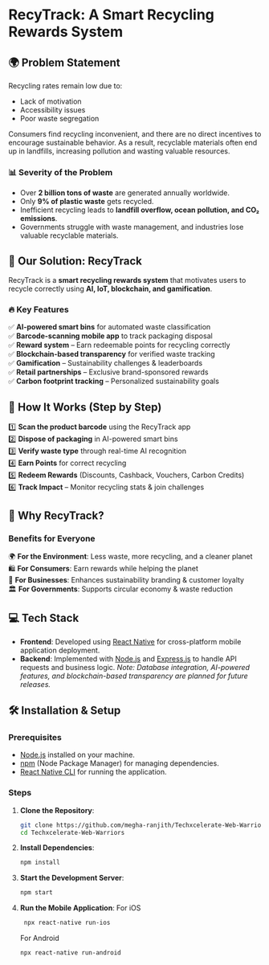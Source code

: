 # RecyTrack: A Smart Recycling Rewards System

## 🌍 Problem Statement
Recycling rates remain low due to:
- Lack of motivation
- Accessibility issues
- Poor waste segregation

Consumers find recycling inconvenient, and there are no direct incentives to encourage sustainable behavior. As a result, recyclable materials often end up in landfills, increasing pollution and wasting valuable resources.

### 📊 Severity of the Problem
- Over **2 billion tons of waste** are generated annually worldwide.
- Only **9% of plastic waste** gets recycled.
- Inefficient recycling leads to **landfill overflow, ocean pollution, and CO₂ emissions**.
- Governments struggle with waste management, and industries lose valuable recyclable materials.

## 🌟 Our Solution: RecyTrack
RecyTrack is a **smart recycling rewards system** that motivates users to recycle correctly using **AI, IoT, blockchain, and gamification**.

### 🔥 Key Features
✅ **AI-powered smart bins** for automated waste classification  
✅ **Barcode-scanning mobile app** to track packaging disposal  
✅ **Reward system** – Earn redeemable points for recycling correctly  
✅ **Blockchain-based transparency** for verified waste tracking  
✅ **Gamification** – Sustainability challenges & leaderboards  
✅ **Retail partnerships** – Exclusive brand-sponsored rewards  
✅ **Carbon footprint tracking** – Personalized sustainability goals  

## 🚀 How It Works (Step by Step)
1️⃣ **Scan the product barcode** using the RecyTrack app  
2️⃣ **Dispose of packaging** in AI-powered smart bins  
3️⃣ **Verify waste type** through real-time AI recognition  
4️⃣ **Earn Points** for correct recycling  
5️⃣ **Redeem Rewards** (Discounts, Cashback, Vouchers, Carbon Credits)  
6️⃣ **Track Impact** – Monitor recycling stats & join challenges  

## 🎯 Why RecyTrack?
### Benefits for Everyone
🌍 **For the Environment**: Less waste, more recycling, and a cleaner planet  
🛍️ **For Consumers**: Earn rewards while helping the planet  
🏢 **For Businesses**: Enhances sustainability branding & customer loyalty  
🏛️ **For Governments**: Supports circular economy & waste reduction  

## 💻 Tech Stack
- **Frontend**: Developed using [React Native](https://reactnative.dev/) for cross-platform mobile application deployment.
- **Backend**: Implemented with [Node.js](https://nodejs.org/) and [Express.js](https://expressjs.com/) to handle API requests and business logic.
*Note: Database integration, AI-powered features, and blockchain-based transparency are planned for future releases.*

## 🛠️ Installation & Setup
### Prerequisites
- [Node.js](https://nodejs.org/) installed on your machine.
- [npm](https://www.npmjs.com/) (Node Package Manager) for managing dependencies.
- [React Native CLI](https://reactnative.dev/docs/environment-setup) for running the application.

### Steps
1. **Clone the Repository**:
   ```bash
   git clone https://github.com/megha-ranjith/Techxcelerate-Web-Warriors.git
   cd Techxcelerate-Web-Warriors
   ```
2. **Install Dependencies**:
    ```bash
    npm install
    ```
3. **Start the Development Server**:
    ```bash
    npm start
    ```
4. **Run the Mobile Application**:
   For iOS
   ```bash
    npx react-native run-ios
    ```
   For Android
    ```bash
    npx react-native run-android
    ```

